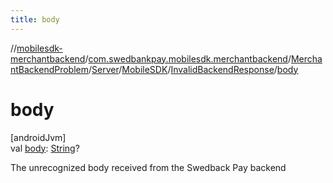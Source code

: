 ```yaml
---
title: body
---
```

//[mobilesdk-merchantbackend](../../../../../../index.html)/[com.swedbankpay.mobilesdk.merchantbackend](../../../../index.html)/[MerchantBackendProblem](../../../index.html)/[Server](../../index.html)/[MobileSDK](../index.html)/[InvalidBackendResponse](index.html)/[body](body.html)



# body



[androidJvm]\
val [body](body.html): [String](https://kotlinlang.org/api/latest/jvm/stdlib/kotlin/-string/index.html)?



The unrecognized body received from the Swedback Pay backend




